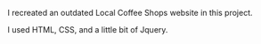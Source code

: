 I recreated an outdated Local Coffee Shops website in this project.

I used HTML, CSS, and a little bit of Jquery. 